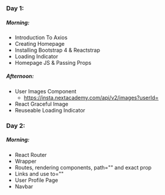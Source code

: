 ### Day 1:

##### Morning:

- Introduction To Axios
- Creating Homepage
- Installing Bootstrap 4 & Reactstrap
- Loading Indicator
- Homepage JS & Passing Props

##### Afternoon:

- User Images Component
  - https://insta.nextacademy.com/api/v2/images?userId=<int>
- React Graceful Image
- Reuseable Loading Indicator

### Day 2:

##### Morning:

- React Router
- <BrowserRouter></BrowserRouter> Wrapper
- <Route /> Routes, rendering components, path="" and exact prop
- <Link> Links and use to=""
- User Profile Page
- Navbar